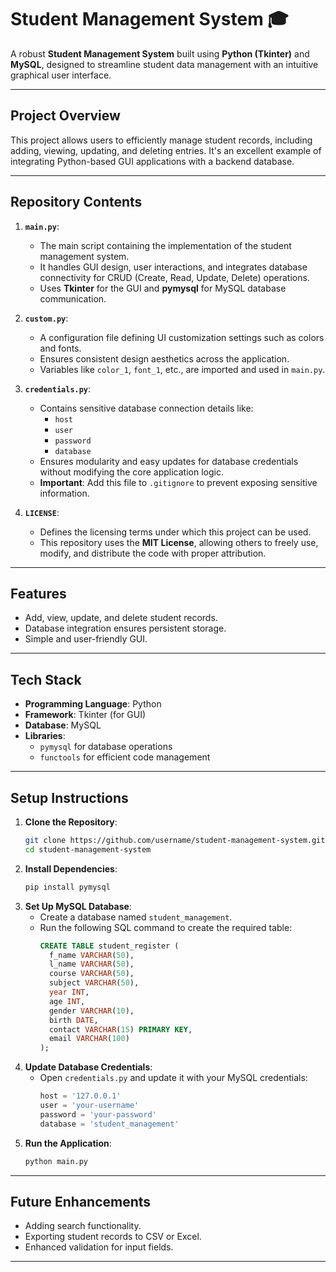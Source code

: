 # **Student Management System** 🎓
A robust **Student Management System** built using **Python (Tkinter)** and **MySQL**, designed to streamline student data management with an intuitive graphical user interface.  

---

## **Project Overview**  
This project allows users to efficiently manage student records, including adding, viewing, updating, and deleting entries. It's an excellent example of integrating Python-based GUI applications with a backend database.  

---

## **Repository Contents**  

1. **`main.py`**:  
   - The main script containing the implementation of the student management system.  
   - It handles GUI design, user interactions, and integrates database connectivity for CRUD (Create, Read, Update, Delete) operations.  
   - Uses **Tkinter** for the GUI and **pymysql** for MySQL database communication.  

2. **`custom.py`**:  
   - A configuration file defining UI customization settings such as colors and fonts.  
   - Ensures consistent design aesthetics across the application.  
   - Variables like `color_1`, `font_1`, etc., are imported and used in `main.py`.  

3. **`credentials.py`**:  
   - Contains sensitive database connection details like:
     - `host`  
     - `user`  
     - `password`  
     - `database`  
   - Ensures modularity and easy updates for database credentials without modifying the core application logic.  
   - **Important**: Add this file to `.gitignore` to prevent exposing sensitive information.  

4. **`LICENSE`**:  
   - Defines the licensing terms under which this project can be used.  
   - This repository uses the **MIT License**, allowing others to freely use, modify, and distribute the code with proper attribution.  

---

## **Features**  
- Add, view, update, and delete student records.  
- Database integration ensures persistent storage.  
- Simple and user-friendly GUI.  

---

## **Tech Stack**  
- **Programming Language**: Python  
- **Framework**: Tkinter (for GUI)  
- **Database**: MySQL  
- **Libraries**:  
  - `pymysql` for database operations  
  - `functools` for efficient code management  

---

## **Setup Instructions**  

1. **Clone the Repository**:  
   ```bash
   git clone https://github.com/username/student-management-system.git
   cd student-management-system
   ```
2. **Install Dependencies**:  
   ```bash
   pip install pymysql
   ```
3. **Set Up MySQL Database**:  
   - Create a database named `student_management`.  
   - Run the following SQL command to create the required table:  
     ```sql
     CREATE TABLE student_register (
       f_name VARCHAR(50),
       l_name VARCHAR(50),
       course VARCHAR(50),
       subject VARCHAR(50),
       year INT,
       age INT,
       gender VARCHAR(10),
       birth DATE,
       contact VARCHAR(15) PRIMARY KEY,
       email VARCHAR(100)
     );
     ```
4. **Update Database Credentials**:  
   - Open `credentials.py` and update it with your MySQL credentials:  
     ```python
     host = '127.0.0.1'
     user = 'your-username'
     password = 'your-password'
     database = 'student_management'
     ```
5. **Run the Application**:  
   ```bash
   python main.py
   ```

---

## **Future Enhancements**  
- Adding search functionality.  
- Exporting student records to CSV or Excel.  
- Enhanced validation for input fields.  

---


